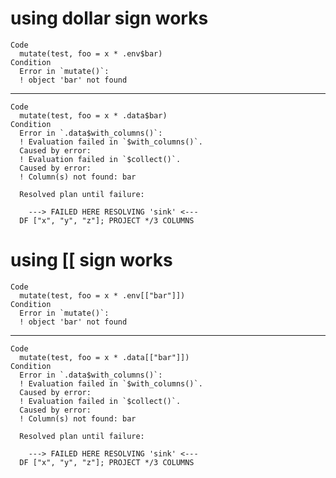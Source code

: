 # using dollar sign works

    Code
      mutate(test, foo = x * .env$bar)
    Condition
      Error in `mutate()`:
      ! object 'bar' not found

---

    Code
      mutate(test, foo = x * .data$bar)
    Condition
      Error in `.data$with_columns()`:
      ! Evaluation failed in `$with_columns()`.
      Caused by error:
      ! Evaluation failed in `$collect()`.
      Caused by error:
      ! Column(s) not found: bar
      
      Resolved plan until failure:
      
      	---> FAILED HERE RESOLVING 'sink' <---
      DF ["x", "y", "z"]; PROJECT */3 COLUMNS

# using [[ sign works

    Code
      mutate(test, foo = x * .env[["bar"]])
    Condition
      Error in `mutate()`:
      ! object 'bar' not found

---

    Code
      mutate(test, foo = x * .data[["bar"]])
    Condition
      Error in `.data$with_columns()`:
      ! Evaluation failed in `$with_columns()`.
      Caused by error:
      ! Evaluation failed in `$collect()`.
      Caused by error:
      ! Column(s) not found: bar
      
      Resolved plan until failure:
      
      	---> FAILED HERE RESOLVING 'sink' <---
      DF ["x", "y", "z"]; PROJECT */3 COLUMNS

